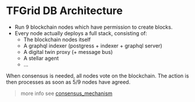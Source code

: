# TFGrid DB Architecture

- Run 9 blockchain nodes which have permission to create blocks.
- Every node actually deploys a full stack, consisting of:
  - The blockchain nodes itself
  - A graphql indexer (postgress + indexer + graphql server)
  - A digital twin proxy (+ message bus)
  - A stellar agent
  - ...

When consensus is needed, all nodes vote on the blockchain. The action is then
processes as soon as 5/9 nodes have agreed.

> more info see [consensus_mechanism](internet4:consensus3_principles)